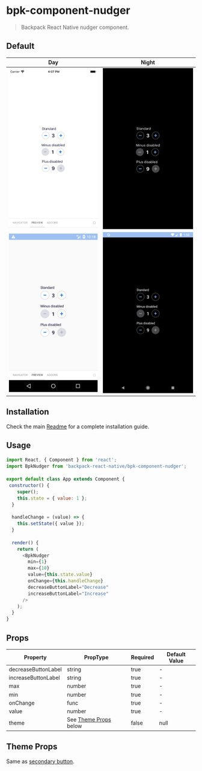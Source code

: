 # bpk-component-nudger

> Backpack React Native nudger component.

## Default

| Day | Night |
| --- | --- |
| <img src="https://raw.githubusercontent.com/Skyscanner/backpack-react-native/main/screenshots/bpk-component-nudger/ios/default.png" alt="bpk-component-nudger default iPhone 8 simulator" width="375" /> | <img src="https://raw.githubusercontent.com/Skyscanner/backpack-react-native/main/screenshots/bpk-component-nudger/ios/default_dm.png" alt="bpk-component-nudger default iPhone 8 simulator - dark mode" width="375" /> |
| <img src="https://raw.githubusercontent.com/Skyscanner/backpack-react-native/main/screenshots/bpk-component-nudger/android/default.png" alt="bpk-component-nudger default Google Pixel emulator" width="375" /> | <img src="https://raw.githubusercontent.com/Skyscanner/backpack-react-native/main/screenshots/bpk-component-nudger/android/default_dm.png" alt="bpk-component-nudger default Google Pixel emulator - dark mode" width="375" /> |

## Installation

Check the main [Readme](https://github.com/skyscanner/backpack-react-native#usage) for a complete installation guide.

## Usage

```js
import React, { Component } from 'react';
import BpkNudger from 'backpack-react-native/bpk-component-nudger';

export default class App extends Component {
 constructor() {
    super();
    this.state = { value: 1 };
  }

  handleChange = (value) => {
    this.setState({ value });
  }

  render() {
    return (
      <BpkNudger
        min={1}
        max={10}
        value={this.state.value}
        onChange={this.handleChange}
        decreaseButtonLabel="Decrease"
        increaseButtonLabel="Increase"
      />
    );
  }
}
```

## Props

| Property              | PropType                              | Required | Default Value |
| --------------------- | ------------------------------------- | -------- | ------------- |
| decreaseButtonLabel   | string                                | true     | -             |
| increaseButtonLabel   | string                                | true     | -             |
| max                   | number                                | true     | -             |
| min                   | number                                | true     | -             |
| onChange              | func                                  | true     | -             |
| value                 | number                                | true     | -             |
| theme                 | See [Theme Props](#theme-props) below | false    | null          |

## Theme Props

Same as [secondary button](/components/native/button#theme-props).
